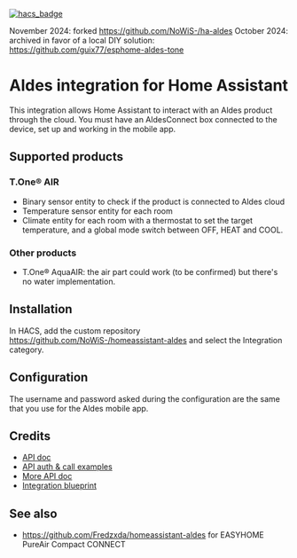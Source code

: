 [![hacs_badge](https://img.shields.io/badge/HACS-Custom-41BDF5.svg)](https://github.com/hacs/integration)

November 2024: forked https://github.com/NoWiS-/ha-aldes
October 2024: archived in favor of a local DIY solution: https://github.com/guix77/esphome-aldes-tone

# Aldes integration for Home Assistant

This integration allows Home Assistant to interact with an Aldes product through the cloud. You must have an AldesConnect box connected to the device, set up and working in the mobile app.

## Supported products

### T.One® AIR

+ Binary sensor entity to check if the product is connected to Aldes cloud
+ Temperature sensor entity for each room
+ Climate entity for each room with a thermostat to set the target temperature, and a global mode switch between OFF, HEAT and COOL.

### Other products

+ T.One® AquaAIR: the air part could work (to be confirmed) but there's no water implementation.

## Installation

In HACS, add the custom repository https://github.com/NoWiS-/homeassistant-aldes and select the Integration category.

## Configuration

The username and password asked during the configuration are the same that you use for the Aldes mobile app.

## Credits

- [API doc](https://community.jeedom.com/t/aldes-connect-api/57068)
- [API auth & call examples](https://github.com/aalmazanarbs/hassio_aldes)
- [More API doc](https://community.jeedom.com/t/aldes-t-one-api-php/94269)
- [Integration blueprint](https://github.com/custom-components/integration_blueprint)

## See also

- https://github.com/Fredzxda/homeassistant-aldes for EASYHOME PureAir Compact CONNECT
